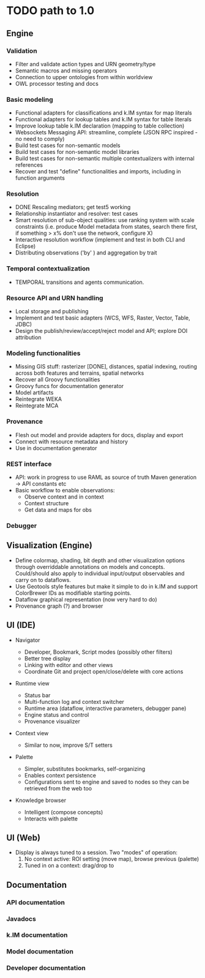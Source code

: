 # TODO path to 1.0

## Engine

### Validation

- Filter and validate action types and URN geometry/type
- Semantic macros and missing operators
- Connection to upper ontologies from within worldview
- OWL processor testing and docs

### Basic modeling

- Functional adapters for classifications and k.IM syntax for map literals
- Functional adapters for lookup tables and k.IM syntax for table literals
- Improve lookup table k.IM declaration (mapping to table collection)
- Websockets Messaging API: streamline, complete (JSON RPC inspired - no need to comply)
- Build test cases for non-semantic models
- Build test cases for non-semantic model libraries
- Build test cases for non-semantic multiple contextualizers with internal references
- Recover and test "define" functionalities and imports, including in function arguments
    
### Resolution

- DONE Rescaling mediators; get test5 working
- Relationship instantiator and resolver: test cases
- Smart resolution of sub-object qualities: use ranking system with scale constraints (i.e. 
  produce Model metadata from states, search there first, if something > x% don't use the network, configure 
  X)
- Interactive resolution workflow (implement and test in both CLI and Eclipse)
- Distributing observations ('by' <subject>) and aggregation by trait

### Temporal contextualization

- TEMPORAL transitions and agents communication.

### Resource API and URN handling

- Local storage and publishing
- Implement and test basic adapters (WCS, WFS, Raster, Vector, Table, JDBC)
- Design the publish/review/accept/reject model and API; explore DOI attribution

### Modeling functionalities

- Missing GIS stuff: rasterizer [DONE], distances, spatial indexing, routing across both features 
  and terrains, spatial networks
- Recover all Groovy functionalities
- Groovy funcs for documentation generator
- Model artifacts
- Reintegrate WEKA 
- Reintegrate MCA
  
### Provenance

- Flesh out model and provide adapters for docs, display and export
- Connect with resource metadata and history
- Use in documentation generator

### REST interface

- API: work in progress to use RAML as source of truth
    Maven generation -> API constants etc
- Basic workflow to enable observations:
    - Observe context and in context
    - Context structure
    - Get data and maps for obs

### Debugger

## Visualization (Engine)

- Define colormap, shading, bit depth and other visualization options through overriddable 
  annotations on models and concepts. Could/should also apply to individual input/output
  observables and carry on to dataflows.
- Use Geotools style features but make it simple to do in k.IM and support ColorBrewer IDs
  as modifiable starting points.
- Dataflow graphical representation (now very hard to do)
- Provenance graph (?) and browser

## UI (IDE)

- Navigator
  - Developer, Bookmark, Script modes (possibly other filters)
  - Better tree display
  - Linking with editor and other views
  - Coordinate Git and project open/close/delete with core actions
    
- Runtime view
  - Status bar
  - Multi-function log and context switcher
  - Runtime area (dataflow, interactive parameters, debugger pane)
  - Engine status and control
  - Provenance visualizer
    
- Context view
  - Similar to now, improve S/T setters
  
- Palette
  - Simpler, substitutes bookmarks, self-organizing
  - Enables context persistence
  - Configurations sent to engine and saved to nodes so they can be retrieved from the 
    web too
    
- Knowledge browser
  - Intelligent (compose concepts)
  - Interacts with palette

## UI (Web)

- Display is always tuned to a session. Two "modes" of operation:
  1. No context active: ROI setting (move map), browse previous (palette)
  2. Tuned in on a context: drag/drop to 

## Documentation

### API documentation

### Javadocs

### k.IM documentation

### Model documentation

### Developer documentation